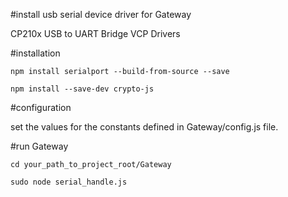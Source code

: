 #install usb serial device driver for Gateway

CP210x USB to UART Bridge VCP Drivers


#installation

`npm install serialport --build-from-source --save`

`npm install --save-dev crypto-js`


#configuration

set the values for the constants defined in Gateway/config.js file.


#run Gateway

`cd your_path_to_project_root/Gateway`

`sudo node serial_handle.js`
